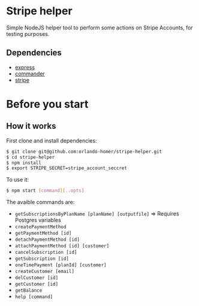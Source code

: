 # Stripe helper 

Simple NodeJS helper tool to perform some actions on Stripe Accounts, for testing purposes.

## Dependencies 

- [express](https://www.npmjs.com/package/express)
- [commander](https://www.npmjs.com/package/commander)
- [stripe](https://stripe.com/docs/api)

# Before you start 

## How it works

First clone and install dependencies:

```sh
$ git clone git@github.com:orlando-homer/stripe-helper.git
$ cd stripe-helper
$ npm install
$ export STRIPE_SECRET=stripe_account_seccret
```

To use it:

```sh
$ npm start [command][..opts]
```

The avaible commands are:

- `getSubscriptionsByPlanName [planName] [outputfile]` => Requires Postgres variables
- `createPaymentMethod`
- `getPaymentMethod [id]`
- `detachPaymentMethod [id]`
- `attachPaymentMethod [id] [customer]`
- `cancelSubscription [id]`
- `getSubscription [id]`
- `oneTimePayment [planId] [customer]`
- `createCustomer [email]`
- `delCustomer [id]`
- `getCustomer [id]`
- `getBalance`
- `help [command]`
